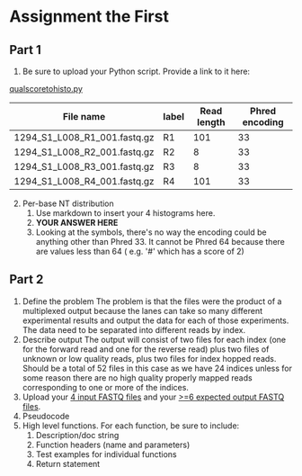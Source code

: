 # Assignment the First

## Part 1
1. Be sure to upload your Python script. Provide a link to it here:

[qualscoretohisto.py](https://github.com/Ike-Sanderson/Demultiplex/blob/master/Assignment-the-first/qualscoretohisto.py)

| File name | label | Read length | Phred encoding |
|---|---|---|---|
| 1294_S1_L008_R1_001.fastq.gz | R1 | 101 | 33 |
| 1294_S1_L008_R2_001.fastq.gz | R2 |   8 | 33 |
| 1294_S1_L008_R3_001.fastq.gz | R3 |   8 | 33 |
| 1294_S1_L008_R4_001.fastq.gz | R4 | 101 | 33 |

2. Per-base NT distribution
    1. Use markdown to insert your 4 histograms here.
    2. **YOUR ANSWER HERE**
    3. Looking at the symbols, there's no way the encoding could be anything other than Phred 33. It cannot be Phred 64 because there are values less than 64 ( e.g. '#' which has a score of 2)
    
## Part 2
1. Define the problem
   The problem is that the files were the product of a multiplexed output because the lanes can take so many different experimental results and output the data for each of those experiments. The data need to be separated into different reads by index. 
2. Describe output
   The output will consist of two files for each index (one for the forward read and one for the reverse read) plus two files of unknown or low quality reads, plus two files for index hopped reads. Should be a total of 52 files in this case as we have 24 indices unless for some reason there are no high quality properly mapped reads corresponding to one or more of the indices.
3. Upload your [4 input FASTQ files](../TEST-input_FASTQ) and your [>=6 expected output FASTQ files](../TEST-output_FASTQ).
4. Pseudocode
5. High level functions. For each function, be sure to include:
    1. Description/doc string
    2. Function headers (name and parameters)
    3. Test examples for individual functions
    4. Return statement
